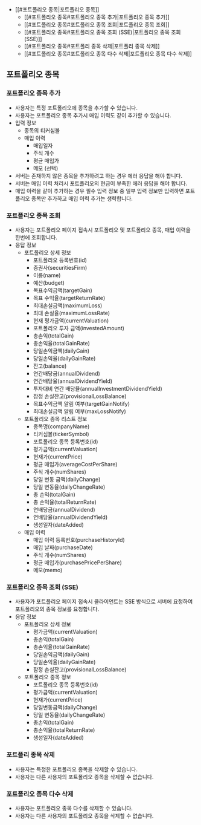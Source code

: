 - [[#포트폴리오 종목|포트폴리오 종목]]
	- [[#포트폴리오 종목#포트폴리오 종목 추가|포트폴리오 종목 추가]]
	- [[#포트폴리오 종목#포트폴리오 종목 조회|포트폴리오 종목 조회]]
	- [[#포트폴리오 종목#포트폴리오 종목 조회 (SSE)|포트폴리오 종목 조회 (SSE)]]
	- [[#포트폴리오 종목#포트폴리 종목 삭제|포트폴리 종목 삭제]]
	- [[#포트폴리오 종목#포트폴리오 종목 다수 삭제|포트폴리오 종목 다수 삭제]]


## 포트폴리오 종목
### 포트폴리오 종목 추가
- 사용자는 특정 포트폴리오에 종목을 추가할 수 있습니다.
- 사용자는 포트폴리오 종목 추가시 매입 이력도 같이 추가할 수 있습니다.
- 입력 정보
	- 종목의 티커심볼
	- 매입 이력
		- 매입일자
		- 주식 개수
		- 평균 매입가
		- 메모 (선택)
- 서버는 존재하지 않은 종목을 추가하려고 하는 경우 에러 응답을 해야 합니다.
- 서버는 매입 이력 처리시 포트폴리오의 현금이 부족한 에러 응답을 해야 합니다.
- 매입 이력을 같이 추가하는 경우 필수 입력 정보 중 일부 입력 정보만 입력하면 포트폴리오 종목만 추가하고 매입 이력 추가는 생략합니다.

### 포트폴리오 종목 조회
- 사용자는 포트폴리오 페이지 접속시 포트폴리오 및 포트폴리오 종목, 매입 이력을 한번에 조회합니다.
- 응답 정보
	- 포트폴리오 상세 정보
		- 포트폴리오 등록번호(id)
		- 증권사(securitiesFirm)
		- 이름(name)
		- 예산(budget)
		- 목표수익금액(targetGain)
		- 목표 수익율(targetReturnRate)
		- 최대손실금액(maximumLoss)
		- 최대 손실율(maximumLossRate)
		- 현재 평가금액(currentValuation)
		- 포트폴리오 투자 금액(investedAmount)
		- 총손익(totalGain)
		- 총손익율(totalGainRate)
		- 당일손익금액(dailyGain)
		- 당일손익율(dailyGainRate)
		- 잔고(balance)
		- 연간배당금(annualDividend)
		- 연간배당율(annualDividendYield)
		- 투자대비 연간 배당율(annualInvestmentDividendYield)
		- 잠정 손실잔고(provisionalLossBalance)
		- 목표수익금액 알림 여부(targetGainNotify)
		- 최대손실금액 알림 여부(maxLossNotify)
	- 포트폴리오 종목 리스트 정보
		- 종목명(companyName)
		- 티커심볼(tickerSymbol)
		- 포트폴리오 종목 등록번호(id)
		- 평가금액(currentValuation)
		- 현재가(currentPrice)
		- 평균 매입가(averageCostPerShare)
		- 주식 개수(numShares)
		- 당일 변동 금액(dailyChange)
		- 당일 변동율(dailyChangeRate)
		- 총 손익(totalGain)
		- 총 손익율(totalReturnRate)
		- 연배당금(annualDividend)
		- 연배당율(annualDividendYield)
		- 생성일자(dateAdded)
	- 매입 이력
		- 매입 이력 등록번호(purchaseHistoryId)
		- 매입 날짜(purchaseDate)
		- 주식 개수(numShares)
		- 평균 매입가(purchasePricePerShare)
		- 메모(memo)

### 포트폴리오 종목 조회 (SSE)
- 사용자가 포트폴리오 페이지 접속시 클라이언트는 SSE 방식으로 서버에 요청하여 포트폴리오의 종목 정보를 요청합니다.
- 응답 정보
	- 포트폴리오 상세 정보
		- 평가금액(currentValuation)
		- 총손익(totalGain)
		- 총손익율(totalGainRate)
		- 당일손익금액(dailyGain)
		- 당일손익율(dailyGainRate)
		- 잠정 손실잔고(provisionalLossBalance)
	- 포트폴리오 종목 정보
		- 포트폴리오 종목 등록번호(id)
		- 평가금액(currentValuation)
		- 현재가(currentPrice)
		- 당일변동금액(dailyChange)
		- 당일 변동율(dailyChangeRate)
		- 총손익(totalGain)
		- 총손익율(totalReturnRate)
		- 생성일자(dateAdded)

### 포트폴리 종목 삭제
- 사용자는 특정한 포트폴리오 종목을 삭제할 수 있습니다.
- 사용자는 다른 사용자의 포트폴리오 종목을 삭제할 수 없습니다.

### 포트폴리오 종목 다수 삭제
- 사용자는 포트폴리오 종목 다수를 삭제할 수 있습니다.
- 사용자는 다른 사용자의 포트폴리오 종목을 삭제할 수 없습니다.

